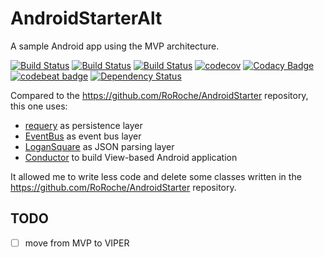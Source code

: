 # AndroidStarterAlt
A sample Android app using the MVP architecture.

[![Build Status](https://travis-ci.org/RoRoche/AndroidStarterAlt.svg?branch=master)](https://travis-ci.org/RoRoche/AndroidStarterAlt)
[![Build Status](https://circleci.com/gh/RoRoche/AndroidStarterAlt.svg?style=shield&circle-token=e1392aa8f9f0e28e84fcbe56e7799aa0dad35142)](https://circleci.com/gh/RoRoche/AndroidStarterAlt)
[![Build Status](https://www.bitrise.io/app/30fed1131586f570.svg?token=m4Zm_PsnWHanpcQyojBX3A&branch=master)](https://www.bitrise.io/app/30fed1131586f570)
[![codecov](https://codecov.io/gh/RoRoche/AndroidStarterAlt/branch/master/graph/badge.svg)](https://codecov.io/gh/RoRoche/AndroidStarterAlt)
[![Codacy Badge](https://api.codacy.com/project/badge/Grade/3fd4615e71704f6cbbd01b8f82e7f0fc)](https://www.codacy.com/app/romain-rochegude_2/AndroidStarterAlt?utm_source=github.com&amp;utm_medium=referral&amp;utm_content=RoRoche/AndroidStarterAlt&amp;utm_campaign=Badge_Grade)
[![codebeat badge](https://codebeat.co/badges/4fc1ec4a-e342-489d-a8a8-d0dce90d36e2)](https://codebeat.co/projects/github-com-roroche-androidstarter)
[![Dependency Status](https://www.versioneye.com/user/projects/5818f5144304530b002f88b1/badge.svg?style=flat-square)](https://www.versioneye.com/user/projects/5818f5144304530b002f88b1)

Compared to the <https://github.com/RoRoche/AndroidStarter> repository, this one uses:

* [requery](https://github.com/requery/requery/) as persistence layer
* [EventBus](https://github.com/greenrobot/EventBus) as event bus layer
* [LoganSquare](https://github.com/bluelinelabs/LoganSquare) as JSON parsing layer
* [Conductor](https://github.com/bluelinelabs/Conductor) to build View-based Android application

It allowed me to write less code and delete some classes written in the <https://github.com/RoRoche/AndroidStarter> repository.

## TODO

- [ ] move from MVP to VIPER
